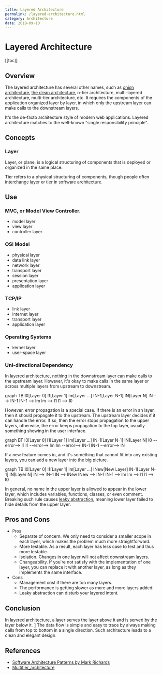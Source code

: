 ```yaml
---
title: Layered Architecture
permalink: /layered-architecture.html
category: Architecture
date: 2018-09-10
---
```


# Layered Architecture

[[toc]]

## Overview

The layered architecture has several other names, such as [onion architecture], [the clean architecture], n-tier architecture, multi-layered architecture, multi-tier architecture, etc. It requires the components of the application organized layer by layer, in which only the upstream layer can make calls to the downstream layers.

It's the de-facto architecture style of modern web applications. Layered architecture matches to the well-known "single responsibility principle".

## Concepts

### Layer

Layer, or plane, is a logical structuring of components that is deployed or organized in the same place.

Tier refers to a physical structuring of components, though people often interchange layer or tier in software architecture.

## Use

### MVC, or Model View Controller.

* model layer
* view layer
* controller layer

### OSI Model

* physical layer
* data link layer
* network layer
* transport layer
* session layer
* presentation layer
* application layer

### TCP/IP
* link layer
* internet layer
* transport layer
* application layer

### Operating Systems

* kernel layer
* user-space layer

### Uni-directional Dependency

In layered architecture, nothing in the downstream layer can make calls to the upstream layer. However, it's okay to make calls in the same layer or across multiple layers from upstream to downstream.

<mermaid>
graph TB
    l0[Layer 0]
    l1[Layer 1]
    lm[Layer ...]
    lN-1[Layer N-1]
    lN[Layer N]
    lN --> lN-1
    lN-1 --> lm
    lm --> l1
    l1 --> l0
</mermaid>

However, error propagation is a special case. If there is an error in an layer, then it should propagate it to the upstream. The upstream layer decides if it can handle the error. If so, then the error stops propagation to the upper layers, otherwise, the error keeps propagation to the top layer, usually something showing in the user interface.

<mermaid>
graph BT
    l0[Layer 0]
    l1[Layer 1]
    lm[Layer ...]
    lN-1[Layer N-1]
    lN[Layer N]
    l0 --error--> l1
    l1 --error--> lm
    lm --error--> lN-1
    lN-1 --error--> lN
</mermaid>


If a new feature comes in, and it's something that cannot fit into any existing layers, you can add a new layer into the big picture.


<mermaid>
graph TB
    l0[Layer 0]
    l1[Layer 1]
    lm[Layer ...]
    lNew[New Layer]
    lN-1[Layer N-1]
    lN[Layer N]
    lN --> lN-1
    lN --> lNew
    lNew --> lN-1
    lN-1 --> lm
    lm --> l1
    l1 --> l0
</mermaid>

In general, no name in the upper layer is allowed to appear in the lower layer, which includes variables, functions, classes, or even comment. Breaking such rule causes [leaky abstraction], meaning lower layer failed to hide details from the upper layer.

## Pros and Cons

* Pros
    * Separate of concern. We only need to consider a smaller scope in each layer, which makes the problem much more straightforward.
    * More testable. As a result, each layer has less case to test and thus more testable.
    * Isolation. Changes in one layer will not affect downstream layers.
    * Changeability. If you're not satisfy with the implementation of one layer, you can replace it with another layer, as long as they implements the same interface.
* Cons
    * Management cost if there are too many layers.
    * The performance is getting slower as more and more layers added.
    * Leaky abstraction can disturb your layered intent.

## Conclusion

In layered architecture, a layer serves the layer above it and is served by the layer below it. [1] The data flow is simple and easy to trace by always making calls from top to bottom in a single direction. Such architecture leads to a clean and elegant design.

[1]: https://en.wikipedia.org/wiki/OSI_model
[onion architecture]: https://blog.thedigitalgroup.com/understanding-onion-architecture
[the clean architecture]: https://8thlight.com/blog/uncle-bob/2012/08/13/the-clean-architecture.html
[leaky abstraction]: https://en.wikipedia.org/wiki/Leaky_abstraction

## References

* [Software Architecture Patterns by Mark Richards](https://www.safaribooksonline.com/library/view/software-architecture-patterns/9781491971437/)
* [Multitier_architecture](https://en.wikipedia.org/wiki/Multitier_architecture)
